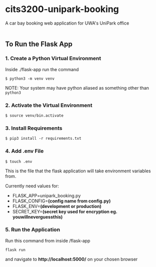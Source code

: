 # cits3200-unipark-booking
A car bay booking web application for UWA's UniPark office
<br><br>

## To Run the Flask App

### 1. Create a Python Virtual Environment
Inside ./flask-app run the command

`$ python3 -m venv venv`

NOTE: Your system may have python aliased as something other than `python3`

### 2. Activate the Virtual Environment
`$ source venv/bin.activate`

### 3. Install Requirements
`$ pip3 install -r requirements.txt`

### 4. Add .env File
`$ touch .env`

This is the file that the flask application will take environment variables from.

Currently need values for:
- FLASK_APP=unipark_booking.py
- FLASK_CONFIG=**(config name from config.py)**
- FLASK_ENV=**(development or production)**
- SECRET_KEY=**(secret key used for encryption eg. youwillneverguessthis)**

### 5. Run the Application
Run this command from inside /flask-app

`flask run`

and navigate to **http://localhost:5000/** on your chosen browser
